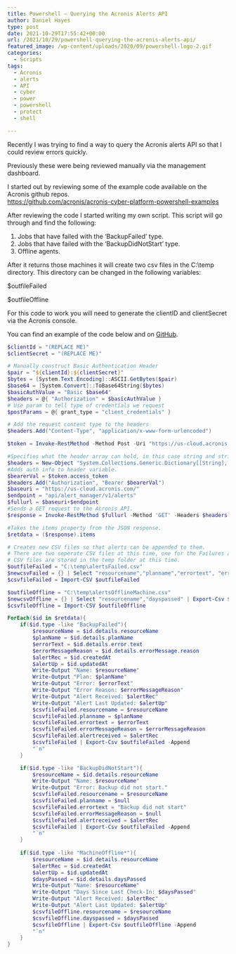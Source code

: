 ```yaml
---
title: Powershell – Querying the Acronis Alerts API
author: Daniel Hayes
type: post
date: 2021-10-29T17:55:42+00:00
url: /2021/10/29/powershell-querying-the-acronis-alerts-api/
featured_image: /wp-content/uploads/2020/09/powershell-logo-2.gif
categories:
  - Scripts
tags:
  - Acronis
  - alerts
  - API
  - cyber
  - power
  - powershell
  - protect
  - shell

---
```

 

Recently I was trying to find a way to query the Acronis alerts API so that I could review errors quickly. 

Previously these were being reviewed manually via the management dashboard. 

I started out by reviewing some of the example code available on the Acronis github repos.  
<https://github.com/acronis/acronis-cyber-platform-powershell-examples>

After reviewing the code I started writing my own script. This script will go through and find the following:

  1. Jobs that have failed with the &#8216;BackupFailed&#8217; type.
  2. Jobs that have failed with the &#8216;BackupDidNotStart&#8217; type.
  3. Offline agents.

After it returns those machines it will create two csv files in the C:\temp directory. This directory can be changed in the following variables:

$outfileFailed

$outfileOffline

For this code to work you will need to generate the clientID and clientSecret via the Acronis console. 

You can find an example of the code below and on <a href="https://github.com/djhayes1994/Powershell/blob/master/Acronis-GetFailedBackups.ps1" data-type="URL" data-id="https://github.com/djhayes1994/Powershell/blob/master/Acronis-GetFailedBackups.ps1" target="_blank" rel="noreferrer noopener">GitHub</a>.  
  


```powershell
$clientId = "(REPLACE ME)"
$clientSecret = "(REPLACE ME)"

# Manually construct Basic Authentication Header
$pair = "${clientId}:${clientSecret}"
$bytes = [System.Text.Encoding]::ASCII.GetBytes($pair)
$base64 = [System.Convert]::ToBase64String($bytes)
$basicAuthValue = "Basic $base64"
$headers = @{ "Authorization" = $basicAuthValue }
# Use param to tell type of credentials we request
$postParams = @{ grant_type = "client_credentials" }

# Add the request content type to the headers
$headers.Add("Content-Type", "application/x-www-form-urlencoded")

$token = Invoke-RestMethod -Method Post -Uri "https://us-cloud.acronis.com/api/2/idp/token" -Headers $headers -Body $postParams

#Specifies what the header array can hold, in this case string and string.
$headers = New-Object "System.Collections.Generic.Dictionary[[String],[String]]"
#Adds auth info to header variable.
$bearerVal = $token.access_token
$headers.Add("Authorization", "Bearer $bearerVal")
$baseuri = "https://us-cloud.acronis.com/"
$endpoint = "api/alert_manager/v1/alerts"
$fullurl = $baseuri+$endpoint
#Sends a GET request to the Acronis API.
$response = Invoke-RestMethod $fullurl -Method 'GET' -Headers $headers

#Takes the items property from the JSON response. 
$retdata = ($response).items

# Creates new CSV files so that alerts can be appended to them.
# There are two seperate CSV files at this time, one for the Failures and one for the offline machines.
# CSV files are stored in the temp folder at this time. 
$outfileFailed = "C:\temp\alertsFailed.csv"
$newcsvFailed = {} | Select "resourcename","planname","errortext", "errormessagereason", "alertreceived" | Export-Csv $outfileFailed
$csvfileFailed = Import-CSV $outfileFailed

$outfileOffline = "C:\temp\alertsOfflineMachine.csv"
$newcsvOffline = {} | Select "resourcename","dayspassed" | Export-Csv $outfileOffline
$csvfileOffline = Import-CSV $outfileOffline

ForEach($id in $retdata){
    if($id.type -like "BackupFailed"){
        $resourceName = $id.details.resourceName
        $planName = $id.details.planName
        $errorText = $id.details.error.text
        $errorMessageReason = $id.details.errorMessage.reason
        $alertRec = $id.createdAt
        $alertUp = $id.updatedAt
        Write-Output "Name: $resourceName"
        Write-Output "Plan: $planName"
        Write-Output "Error: $errorText"
        Write-Output "Error Reason: $errorMessageReason"
        Write-Output "Alert Received: $alertRec"
        Write-Output "Alert Last Updated: $alertUp"
        $csvfileFailed.resourcename = $resourceName
        $csvfileFailed.planname = $planName
        $csvfileFailed.errortext = $errorText
        $csvfileFailed.errorMessageReason = $errorMessageReason
        $csvfileFailed.alertreceived = $alertRec
        $csvfileFailed | Export-Csv $outfileFailed -Append
        "`n"
    }

    if($id.type -like "BackupDidNotStart"){
        $resourceName = $id.details.resourceName
        Write-Output "Name: $resourceName"
        Write-Output "Error: Backup did not start."
        $csvfileFailed.resourcename = $resourceName
        $csvfileFailed.planname = $null
        $csvfileFailed.errortext = "Backup did not start"
        $csvfileFailed.errorMessageReason = $null
        $csvfileFailed.alertreceived = $alertRec
        $csvfileFailed | Export-Csv $outfileFailed -Append
        "`n"
    }
    
    if($id.type -like "MachineOffline*"){
        $resourceName = $id.details.resourceName
        $alertRec = $id.createdAt
        $alertUp = $id.updatedAt
        $daysPassed = $id.details.daysPassed
        Write-Output "Name: $resourceName"
        Write-Output "Days Since Last Check-In: $daysPassed"
        Write-Output "Alert Received: $alertRec"
        Write-Output "Alert Last Updated: $alertUp"
        $csvfileOffline.resourcename = $resourceName
        $csvfileOffline.dayspassed = $daysPassed
        $csvfileOffline | Export-Csv $outfileOffline -Append
        "`n"
    }
}
```
